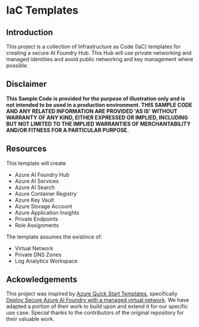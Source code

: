 # IaC Templates

## Introduction
This project is a collection of Infrastructure as Code (IaC) templates for creating a secure AI Foundry Hub.  This Hub will use private networking and managed identities and avoid public networkng and key management where possible.

## Disclaimer
**This Sample Code is provided for the purpose of illustration only and is not intended to be used in a production environment. THIS SAMPLE CODE AND ANY RELATED INFORMATION ARE PROVIDED 'AS IS' WITHOUT WARRANTY OF ANY KIND, EITHER EXPRESSED OR IMPLIED, INCLUDING BUT NOT LIMITED TO THE IMPLIED WARRANTIES OF MERCHANTABILITY AND/OR FITNESS FOR A PARTICULAR PURPOSE.**

## Resources
This template will create
- Azure AI Foundry Hub
- Azure AI Services
- Azure AI Search
- Azure Container Registry
- Azure Key Vault
- Azure Storage Account
- Azure Application Insights
- Private Endpoints
- Role Assignments

The template assumes the existince of:
- Virtual Network
- Private DNS Zones
- Log Analytics Workspace

## Ackowledgements
This project was inspired by [Azure Quick Start Templates](https://github.com/Azure/azure-quickstart-templates), specifically [Deploy Secure Azure AI Foundry with a managed virtual network](https://github.com/Azure/azure-quickstart-templates/tree/master/quickstarts/microsoft.machinelearningservices/aifoundry-networking-aoao). We have adapted a portion of their work to build upon and extend it for our specific use case. Special thanks to the contributors of the original repository for their valuable work.